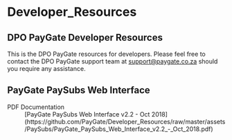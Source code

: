 # Developer_Resources
## DPO PayGate Developer Resources
This is the DPO PayGate resources for developers. Please feel free to contact the DPO PayGate support team at support@paygate.co.za should you require any assistance.

## PayGate PaySubs Web Interface
<dl>
  <dt>PDF Documentation</dt>
  <dd>[PayGate PaySubs Web Interface v2.2 - Oct 2018](https://github.com/PayGate/Developer_Resources/raw/master/assets/PaySubs/PayGate_PaySubs_Web_Interface_v2.2_-_Oct_2018.pdf)</dd>
</dl>
